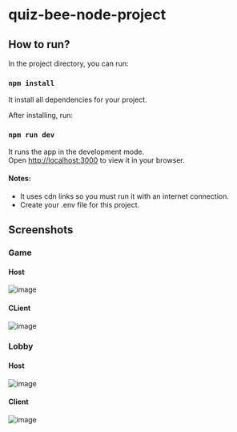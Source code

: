 # quiz-bee-node-project

## How to run?

In the project directory, you can run:

### `npm install`
It install all dependencies for your project.

After installing, run: 

### `npm run dev`

It runs the app in the development mode.\
Open [http://localhost:3000](http://localhost:3000) to view it in your browser.

#### Notes:

- It uses cdn links so you must run it with an internet connection.
- Create your .env file for this project.

## Screenshots
### Game
#### Host
![image](https://user-images.githubusercontent.com/108978331/212525620-d0193864-31aa-4853-9b9d-71efb69eb308.png)
#### CLient
![image](https://user-images.githubusercontent.com/108978331/212527797-a54d2439-7452-4757-9677-aaac8272156b.png)

### Lobby
#### Host
![image](https://user-images.githubusercontent.com/108978331/212527910-24b122c8-217b-4472-94a4-8a405cb14c0b.png)
#### Client
![image](https://user-images.githubusercontent.com/108978331/212527949-66a767e3-aff5-4308-bdef-0b4d252e3a5a.png)
